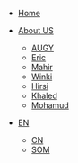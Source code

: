 <!-- 侧边栏 docs/_navbar.md -->
- [Home]()
- [About US]()
  - [ AUGY ]()
  - [ Eric ]()
  - [ Mahir ](AboutUs/Mahir.md)
  - [ Winki ]()
  - [ Hirsi ]()
  - [ Khaled ]()
  - [ Mohamud ]()

- [EN]()
  - [CN]()
  - [SOM]()